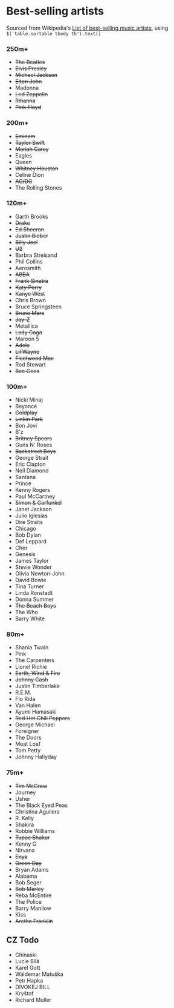 # Best-selling artists
Sourced from Wikipedia's [List of best-selling music artists](https://en.wikipedia.org/wiki/List_of_best-selling_music_artists), using `$('table.sortable tbody th').text()`
### 250m+
* ~~The Beatles~~
* ~~Elvis Presley~~
* ~~Michael Jackson~~
* ~~Elton John~~
* Madonna
* ~~Led Zeppelin~~
* ~~Rihanna~~
* ~~Pink Floyd~~
### 200m+
* ~~Eminem~~
* ~~Taylor Swift~~
* ~~Mariah Carey~~
* Eagles
* Queen
* ~~Whitney Houston~~
* Celine Dion
* ~~AC/DC~~
* The Rolling Stones
### 120m+
* Garth Brooks
* ~~Drake~~
* ~~Ed Sheeran~~
* ~~Justin Bieber~~
* ~~Billy Joel~~
* ~~U2~~
* Barbra Streisand
* Phil Collins
* Aerosmith
* ~~ABBA~~
* ~~Frank Sinatra~~
* ~~Katy Perry~~
* ~~Kanye West~~
* Chris Brown
* Bruce Springsteen
* ~~Bruno Mars~~
* ~~Jay-Z~~
* Metallica
* ~~Lady Gaga~~
* Maroon 5
* ~~Adele~~
* ~~Lil Wayne~~
* ~~Fleetwood Mac~~
* Rod Stewart
* ~~Bee Gees~~
### 100m+
* Nicki Minaj
* Beyoncé
* ~~Coldplay~~
* ~~Linkin Park~~
* Bon Jovi
* B'z
* ~~Britney Spears~~
* Guns N' Roses
* ~~Backstreet Boys~~
* George Strait
* Eric Clapton
* Neil Diamond
* Santana
* Prince
* Kenny Rogers
* Paul McCartney
* ~~Simon & Garfunkel~~
* Janet Jackson
* Julio Iglesias
* Dire Straits
* Chicago
* Bob Dylan
* Def Leppard
* Cher
* Genesis
* James Taylor
* Stevie Wonder
* Olivia Newton-John
* David Bowie
* Tina Turner
* Linda Ronstadt
* Donna Summer
* ~~The Beach Boys~~
* The Who
* Barry White
### 80m+
* Shania Twain
* Pink
* The Carpenters
* Lionel Richie
* ~~Earth, Wind & Fire~~
* ~~Johnny Cash~~
* Justin Timberlake
* R.E.M.
* Flo Rida
* Van Halen
* Ayumi Hamasaki
* ~~Red Hot Chili Peppers~~
* George Michael
* Foreigner
* The Doors
* Meat Loaf
* Tom Petty
* Johnny Hallyday
### 75m+
* ~~Tim McGraw~~
* Journey
* Usher
* The Black Eyed Peas
* Christina Aguilera
* R. Kelly
* Shakira
* Robbie Williams
* ~~Tupac Shakur~~
* Kenny G
* Nirvana
* ~~Enya~~
* ~~Green Day~~
* Bryan Adams
* Alabama
* Bob Seger
* ~~Bob Marley~~
* Reba McEntire
* The Police
* Barry Manilow
* Kiss
* ~~Aretha Franklin~~

## CZ Todo
* Chinaski
* Lucie Bílá
* Karel Gott
* Waldemar Matuška
* Petr Hapka
* DIVOKEJ BILL
* Kryštof
* Richard Muller